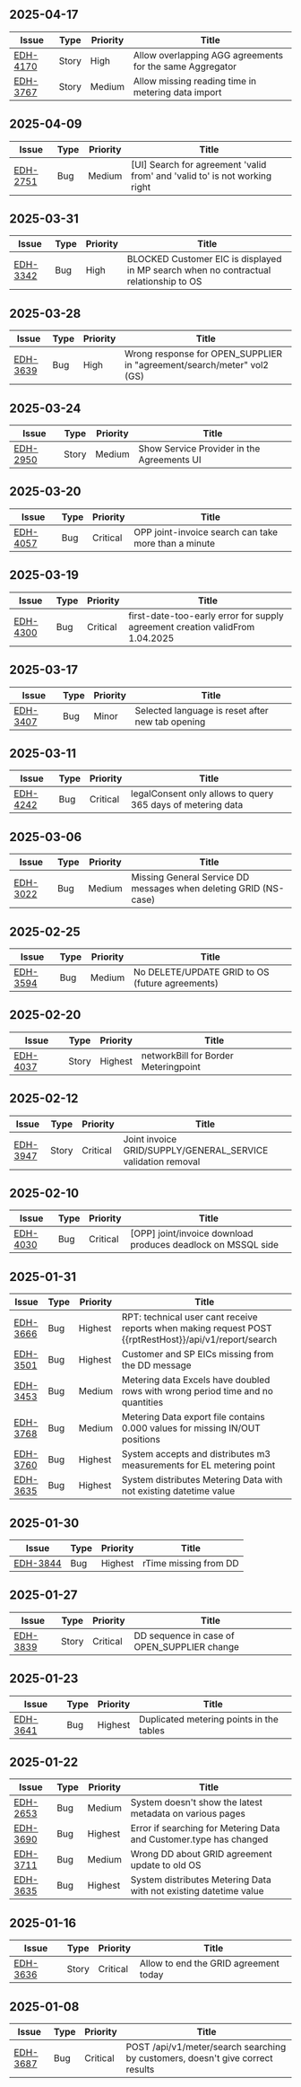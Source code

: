 ## 2025-04-17

|                                  Issue                                  |  Type  | Priority|                           Title                           |
|-------------------------------------------------------------------------|--------|---------|-----------------------------------------------------------|
|  [EDH-4170](https://github.com/Elering/estfeed-datahub-docs/issues/177) |  Story |   High  |  Allow overlapping AGG agreements for the same Aggregator |
|  [EDH-3767](https://github.com/Elering/estfeed-datahub-docs/issues/178) |  Story |  Medium |     Allow missing reading time in metering data import    |

## 2025-04-09

|                                  Issue                                 | Type | Priority|                                    Title                                    |
|------------------------------------------------------------------------|------|---------|-----------------------------------------------------------------------------|
|  [EDH-2751](https://github.com/Elering/estfeed-datahub-docs/issues/52) |  Bug |  Medium |  [UI] Search for agreement 'valid from' and 'valid to' is not working right |

## 2025-03-31

|                                  Issue                                  | Type |Priority|                                          Title                                         |
|-------------------------------------------------------------------------|------|--------|----------------------------------------------------------------------------------------|
|  [EDH-3342](https://github.com/Elering/estfeed-datahub-docs/issues/103) |  Bug |  High  |  BLOCKED Customer EIC is displayed in MP search when no contractual relationship to OS |

## 2025-03-28

|                                  Issue                                  | Type |Priority|                                  Title                                  |
|-------------------------------------------------------------------------|------|--------|-------------------------------------------------------------------------|
|  [EDH-3639](https://github.com/Elering/estfeed-datahub-docs/issues/139) |  Bug |  High  |  Wrong response for OPEN_SUPPLIER in "agreement/search/meter" vol2 (GS) |

## 2025-03-24

|                                  Issue                                 |  Type  | Priority|                    Title                    |
|------------------------------------------------------------------------|--------|---------|---------------------------------------------|
|  [EDH-2950](https://github.com/Elering/estfeed-datahub-docs/issues/71) |  Story |  Medium |  Show Service Provider in the Agreements UI |

## 2025-03-20

|                                  Issue                                  | Type |  Priority |                         Title                         |
|-------------------------------------------------------------------------|------|-----------|-------------------------------------------------------|
|  [EDH-4057](https://github.com/Elering/estfeed-datahub-docs/issues/169) |  Bug |  Critical |  OPP joint-invoice search can take more than a minute |

## 2025-03-19

|                                  Issue                                  | Type |  Priority |                                     Title                                     |
|-------------------------------------------------------------------------|------|-----------|-------------------------------------------------------------------------------|
|  [EDH-4300](https://github.com/Elering/estfeed-datahub-docs/issues/172) |  Bug |  Critical |  first-date-too-early error for supply agreement creation validFrom 1.04.2025 |

## 2025-03-17

|                                  Issue                                  | Type |Priority|                       Title                       |
|-------------------------------------------------------------------------|------|--------|---------------------------------------------------|
|  [EDH-3407](https://github.com/Elering/estfeed-datahub-docs/issues/110) |  Bug |  Minor |  Selected language is reset after new tab opening |

## 2025-03-11

|                                  Issue                                  | Type |  Priority |                             Title                            |
|-------------------------------------------------------------------------|------|-----------|--------------------------------------------------------------|
|  [EDH-4242](https://github.com/Elering/estfeed-datahub-docs/issues/171) |  Bug |  Critical |  legalConsent only allows to query 365 days of metering data |

## 2025-03-06

|                                  Issue                                 | Type | Priority|                               Title                               |
|------------------------------------------------------------------------|------|---------|-------------------------------------------------------------------|
|  [EDH-3022](https://github.com/Elering/estfeed-datahub-docs/issues/60) |  Bug |  Medium |  Missing General Service DD messages when deleting GRID (NS-case) |

## 2025-02-25

|                                  Issue                                  | Type | Priority|                       Title                      |
|-------------------------------------------------------------------------|------|---------|--------------------------------------------------|
|  [EDH-3594](https://github.com/Elering/estfeed-datahub-docs/issues/135) |  Bug |  Medium |  No DELETE/UPDATE GRID to OS (future agreements) |

## 2025-02-20

|                                  Issue                                  |  Type  | Priority |                 Title                 |
|-------------------------------------------------------------------------|--------|----------|---------------------------------------|
|  [EDH-4037](https://github.com/Elering/estfeed-datahub-docs/issues/166) |  Story |  Highest |  networkBill for Border Meteringpoint |

## 2025-02-12

|                                  Issue                                  |  Type  |  Priority |                             Title                             |
|-------------------------------------------------------------------------|--------|-----------|---------------------------------------------------------------|
|  [EDH-3947](https://github.com/Elering/estfeed-datahub-docs/issues/151) |  Story |  Critical |  Joint invoice GRID/SUPPLY/GENERAL_SERVICE validation removal |

## 2025-02-10

|                                  Issue                                  | Type |  Priority |                             Title                             |
|-------------------------------------------------------------------------|------|-----------|---------------------------------------------------------------|
|  [EDH-4030](https://github.com/Elering/estfeed-datahub-docs/issues/167) |  Bug |  Critical |  [OPP] joint/invoice download produces deadlock on MSSQL side |

## 2025-01-31

|                                  Issue                                  | Type | Priority |                                                  Title                                                  |
|-------------------------------------------------------------------------|------|----------|---------------------------------------------------------------------------------------------------------|
|  [EDH-3666](https://github.com/Elering/estfeed-datahub-docs/issues/145) |  Bug |  Highest |  RPT: technical user cant receive reports when making request POST {{rptRestHost}}/api/v1/report/search |
|  [EDH-3501](https://github.com/Elering/estfeed-datahub-docs/issues/119) |  Bug |  Highest |                             Customer and SP EICs missing from the DD message                            |
|  [EDH-3453](https://github.com/Elering/estfeed-datahub-docs/issues/113) |  Bug |  Medium  |             Metering data Excels have doubled rows with wrong period time and no quantities             |
|  [EDH-3768](https://github.com/Elering/estfeed-datahub-docs/issues/159) |  Bug |  Medium  |               Metering Data export file contains 0.000 values for missing IN/OUT positions              |
|  [EDH-3760](https://github.com/Elering/estfeed-datahub-docs/issues/158) |  Bug |  Highest |                   System accepts and distributes m3 measurements for EL metering point                  |
|  [EDH-3635](https://github.com/Elering/estfeed-datahub-docs/issues/138) |  Bug |  Highest |                    System distributes Metering Data with not existing datetime value                    |

## 2025-01-30

|                                  Issue                                  | Type | Priority |          Title         |
|-------------------------------------------------------------------------|------|----------|------------------------|
|  [EDH-3844](https://github.com/Elering/estfeed-datahub-docs/issues/161) |  Bug |  Highest |  rTime missing from DD |

## 2025-01-27

|                                  Issue                                  |  Type  |  Priority |                     Title                    |
|-------------------------------------------------------------------------|--------|-----------|----------------------------------------------|
|  [EDH-3839](https://github.com/Elering/estfeed-datahub-docs/issues/162) |  Story |  Critical |  DD sequence in case of OPEN_SUPPLIER change |

## 2025-01-23

|                                  Issue                                  | Type | Priority |                   Title                   |
|-------------------------------------------------------------------------|------|----------|-------------------------------------------|
|  [EDH-3641](https://github.com/Elering/estfeed-datahub-docs/issues/143) |  Bug |  Highest |  Duplicated metering points in the tables |

## 2025-01-22

|                                  Issue                                  | Type | Priority |                                Title                                |
|-------------------------------------------------------------------------|------|----------|---------------------------------------------------------------------|
|  [EDH-2653](https://github.com/Elering/estfeed-datahub-docs/issues/40)  |  Bug |  Medium  |       System doesn't show the latest metadata on various pages      |
|  [EDH-3690](https://github.com/Elering/estfeed-datahub-docs/issues/148) |  Bug |  Highest |  Error if searching for Metering Data and Customer.type has changed |
|  [EDH-3711](https://github.com/Elering/estfeed-datahub-docs/issues/149) |  Bug |  Medium  |            Wrong DD about GRID agreement update to old OS           |
|  [EDH-3635](https://github.com/Elering/estfeed-datahub-docs/issues/138) |  Bug |  Highest |  System distributes Metering Data with not existing datetime value  |

## 2025-01-16

|                                  Issue                                  |  Type  |  Priority |                  Title                 |
|-------------------------------------------------------------------------|--------|-----------|----------------------------------------|
|  [EDH-3636](https://github.com/Elering/estfeed-datahub-docs/issues/157) |  Story |  Critical |  Allow to end the GRID agreement today |

## 2025-01-08

|                                  Issue                                  | Type |  Priority |                                      Title                                      |
|-------------------------------------------------------------------------|------|-----------|---------------------------------------------------------------------------------|
|  [EDH-3687](https://github.com/Elering/estfeed-datahub-docs/issues/146) |  Bug |  Critical |  POST /api/v1/meter/search searching by customers, doesn't give correct results |

